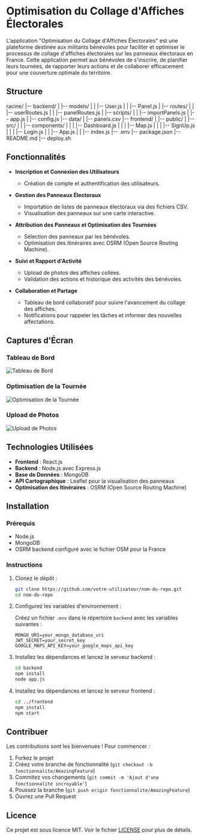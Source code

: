 # Optimisation du Collage d'Affiches Électorales

L'application "Optimisation du Collage d'Affiches Électorales" est une plateforme destinée aux militants bénévoles pour faciliter et optimiser le processus de collage d'affiches électorales sur les panneaux électoraux en France. Cette application permet aux bénévoles de s'inscrire, de planifier leurs tournées, de rapporter leurs actions et de collaborer efficacement pour une couverture optimale du territoire.

## Structure
racine/
|-- backend/
|   |-- models/
|   |   |-- User.js
|   |   |-- Panel.js
|   |-- routes/
|   |   |-- userRoutes.js
|   |   |-- panelRoutes.js
|   |-- scripts/
|   |   |-- importPanels.js
|   |-- app.js
|   |-- config.js
|-- data/
|   |-- panels.csv
|-- frontend/
|   |-- public/
|   |-- src/
|   |   |-- components/
|   |   |   |-- Dashboard.js
|   |   |   |-- Map.js
|   |   |   |-- SignUp.js
|   |   |   |-- Login.js
|   |   |-- App.js
|   |   |-- index.js
|-- .env
|-- package.json
|-- README.md
|-- deploy.sh

## Fonctionnalités

- **Inscription et Connexion des Utilisateurs**
  - Création de compte et authentification des utilisateurs.
  
- **Gestion des Panneaux Électoraux**
  - Importation de listes de panneaux électoraux via des fichiers CSV.
  - Visualisation des panneaux sur une carte interactive.

- **Attribution des Panneaux et Optimisation des Tournées**
  - Sélection des panneaux par les bénévoles.
  - Optimisation des itinéraires avec OSRM (Open Source Routing Machine).

- **Suivi et Rapport d'Activité**
  - Upload de photos des affiches collées.
  - Validation des actions et historique des activités des bénévoles.

- **Collaboration et Partage**
  - Tableau de bord collaboratif pour suivre l'avancement du collage des affiches.
  - Notifications pour rappeler les tâches et informer des nouvelles affectations.

## Captures d'Écran

### Tableau de Bord
![Tableau de Bord](https://via.placeholder.com/600x400)

### Optimisation de la Tournée
![Optimisation de la Tournée](https://via.placeholder.com/600x400)

### Upload de Photos
![Upload de Photos](https://via.placeholder.com/600x400)

## Technologies Utilisées

- **Frontend** : React.js
- **Backend** : Node.js avec Express.js
- **Base de Données** : MongoDB
- **API Cartographique** : Leaflet pour la visualisation des panneaux
- **Optimisation des Itinéraires** : OSRM (Open Source Routing Machine)

## Installation

### Prérequis

- Node.js
- MongoDB
- OSRM backend configuré avec le fichier OSM pour la France

### Instructions

1. Clonez le dépôt :

   ```bash
   git clone https://github.com/votre-utilisateur/nom-du-repo.git
   cd nom-du-repo
   ```

2. Configurez les variables d'environnement :

   Créez un fichier `.env` dans le répertoire `backend` avec les variables suivantes :

   ```plaintext
   MONGO_URI=your_mongo_database_uri
   JWT_SECRET=your_secret_key
   GOOGLE_MAPS_API_KEY=your_google_maps_api_key
   ```

3. Installez les dépendances et lancez le serveur backend :

   ```bash
   cd backend
   npm install
   node app.js
   ```

4. Installez les dépendances et lancez le serveur frontend :

   ```bash
   cd ../frontend
   npm install
   npm start
   ```

## Contribuer

Les contributions sont les bienvenues ! Pour commencer :

1. Forkez le projet
2. Créez votre branche de fonctionnalité (`git checkout -b fonctionnalite/AmazingFeature`)
3. Commitez vos changements (`git commit -m 'Ajout d'une fonctionnalité incroyable'`)
4. Poussez la branche (`git push origin fonctionnalite/AmazingFeature`)
5. Ouvrez une Pull Request

## Licence

Ce projet est sous licence MIT. Voir le fichier [LICENSE](LICENSE) pour plus de détails.

